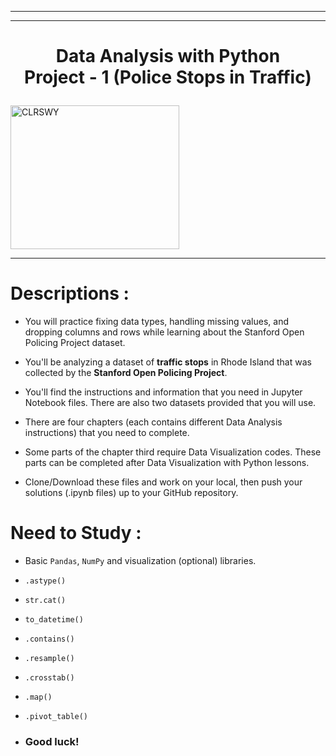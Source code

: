 ___


___

<h1><p style="text-align: center;">Data Analysis with Python <br>Project - 1 (Police Stops in Traffic)</p></h1> 

<img src="https://docs.google.com/uc?id=17CPCwi3_VvzcS87TOsh4_U8eExOhL6Ki" class="img-fluid" alt="CLRSWY" width="270" height="230"> 

***
# Descriptions :
    
 - You will practice fixing data types, handling missing values, and dropping columns and rows while learning about the Stanford Open Policing Project dataset.

 - You'll be analyzing a dataset of **traffic stops** in Rhode Island that was collected by the **Stanford Open Policing Project**.
    
 - You'll find the instructions and information that you need in Jupyter Notebook files. There are also two datasets provided that you will use.
    
 - There are four chapters (each contains different Data Analysis instructions) that you need to complete.
 
 - Some parts of the chapter third require Data Visualization codes. These parts can be completed after Data Visualization with Python lessons. 
    
 - Clone/Download these files and work on your local, then push your solutions (.ipynb files) up to your GitHub repository.
 
 # Need to Study :
 - Basic `Pandas`, `NumPy` and visualization (optional) libraries.
 - `.astype()`
 - `str.cat()`
 - `to_datetime()`
 - `.contains()`
 - `.resample()`
 - `.crosstab()`
 - `.map()`
 - `.pivot_table()`
    
 - ### Good luck!
